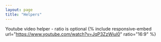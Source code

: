 ```yaml
---
layout: page
title: "Helpers"
---
```


Youtube video helper - ratio is optional
{% include responsive-embed url="https://www.youtube.com/watch?v=JqP3ZzWiul0" ratio="16:9" %}